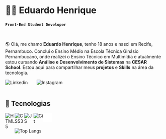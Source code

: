 # 👨‍💻 Eduardo Henrique

**`Front-End Student Developer`**

<br>

🌎 Olá, me chamo **Eduardo Henrique**, tenho 18 anos e nasci em Recife, Pernambuco. Concluí o Ensino Médio na Escola Técnica Ginásio Pernambucano, onde realizei o Ensino Técnico em Multimídia e atualmente estou cursando **Análise e Desenvolvimento de Sistemas** na **CESAR School**. Estou aqui para compartilhar meus **projetos** e **Skills** na área da tecnologia.

<a href="https://www.linkedin.com/in/eduardo-hnrque/">
<img
  align="left"
  alt="Linkedin"
  title="Linkedin"
  width="100px"
  src="https://img.shields.io/badge/LinkedIn-0077B5?style=for-the-badge&logo=linkedin&logoColor=white"
/>
</a>

<a href="https://www.instagram.com/_eduhzx/">
<img
  align="left"
  alt="Instagram"
  title="Instagram"
  width="130px"
  src="https://img.shields.io/badge/Instagram-E4405F?style=for-the-badge&logo=instagram&logoColor=white"
/>
</a>

<br><br>

## 🚀 Tecnologias

<img 
  align="left"
  alt="HTML5"
  title="HTML5"
  width="30px"
  src="https://cdn.jsdelivr.net/gh/devicons/devicon@latest/icons/html5/html5-original.svg" 
/>

<img 
  align="left"
  alt="CSS3"
  title="CSS3"
  width="30px"
  src="https://cdn.jsdelivr.net/gh/devicons/devicon@latest/icons/css3/css3-original.svg" 
/>

<img
  align="left"
  alt="JS"
  title="JS"
  width="30px"
  src="https://cdn.jsdelivr.net/gh/devicons/devicon@latest/icons/javascript/javascript-original.svg"
/>

<img
  align="left"
  alt="Git"
  title="Git"
  width="30px"
  src="https://cdn.jsdelivr.net/gh/devicons/devicon@latest/icons/git/git-original.svg"
/>

<img
  align="left"
  alt="GitHub"
  title="GitHub"
  width="30px"
  src="github-mark-white.svg"
/>

<br><br>

![Top Langs](https://github-readme-stats.vercel.app/api/top-langs/?username=duduhnrq&layout=compact)
